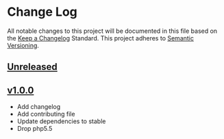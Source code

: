 # Change Log
All notable changes to this project will be documented in this file based on the [Keep a Changelog](http://keepachangelog.com/) Standard.
This project adheres to [Semantic Versioning](http://semver.org/).

## [Unreleased](https://github.com/gbprod/algolia-specification-bundle/compare/v1.0.0...HEAD)

## [v1.0.0](https://github.com/gbprod/algolia-specification-bundle/compare/v0.1.0...v1.0.0)

 - Add changelog
 - Add contributing file
 - Update dependencies to stable
 - Drop php5.5
